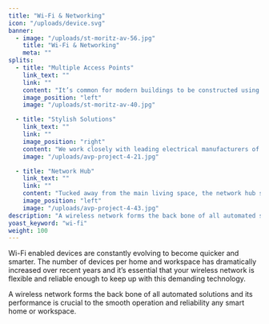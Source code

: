 ```yaml
---
title: "Wi-Fi & Networking"
icon: "/uploads/device.svg"
banner: 
  - image: "/uploads/st-moritz-av-56.jpg"
    title: "Wi-Fi & Networking"
    meta: ""
splits: 
  - title: "Multiple Access Points"
    link_text: ""
    link: ""
    content: "It’s common for modern buildings to be constructed using steel frames, foil-backed insulation and underfloor heating, all of which hinder wireless coverage. We carefully design and position multi-access points throughout the property to provide seamless coverage between all zones. We also ensure that your smart technology is adequately supported by this wireless network to achieve maximum performance and reliability."
    image_position: "left"
    image: "/uploads/st-moritz-av-40.jpg"

  - title: "Stylish Solutions"
    link_text: ""
    link: ""
    image_position: "right"
    content: "We work closely with leading electrical manufacturers of high quality, standard and bespoke electrical accessories to support your network. From socket plates which can be painted to match the wall colour and blend perfectly with your interior design scheme to discreet electrical plates that are positioned flush with the wall to achieve a smooth, discreet finish."
    image: "/uploads/avp-project-4-21.jpg"

  - title: "Network Hub"
    link_text: ""
    link: ""
    content: "Tucked away from the main living space, the network hub supports all data, Wi-Fi and telephone devices and acts as the nerve centre of the property. Our experienced technicians will ensure that this hub is set-up to deliver exceptional and reliable performance."
    image_position: "left"
    image: "/uploads/avp-project-4-43.jpg"
description: "A wireless network forms the back bone of all automated solutions and its performance is crucial to the smooth operation and reliability any smart home or workspace. "
yoast_keyword: "wi-fi"
weight: 100
---
```


Wi-Fi enabled devices are constantly evolving to become quicker and smarter. The number of devices per home and workspace has dramatically increased over recent years and it’s essential that your wireless network is flexible and reliable enough to keep up with this demanding technology.

A wireless network forms the back bone of all automated solutions and its performance is crucial to the smooth operation and reliability any smart home or workspace. 
